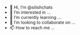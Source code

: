- 👋 Hi, I’m @silishchats
- 👀 I’m interested in ...
- 🌱 I’m currently learning ...
- 💞️ I’m looking to collaborate on ...
- 📫 How to reach me ...

<!---
silishchats/silishchats is a ✨ special ✨ repository because its `README.md` (this file) appears on your GitHub profile.
You can click the Preview link to take a look at your changes.
--->
